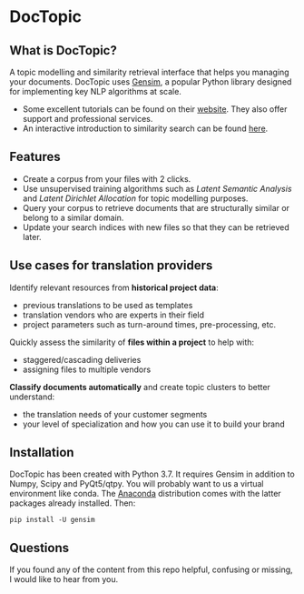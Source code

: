# DocTopic

## What is DocTopic?
A topic modelling and similarity retrieval interface that helps you managing your documents. DocTopic uses [Gensim](https://github.com/RaRe-Technologies/gensim/ "Gensim on GitHub"), a popular Python library designed for implementing key NLP algorithms at scale.
* Some excellent tutorials can be found on their [website](https://radimrehurek.com/gensim/tutorial.html "Gensim tutorials"). They also offer support and professional services.
* An interactive introduction to similarity search can be found [here](https://www.oreilly.com/learning/how-do-i-compare-document-similarity-using-python "Document Similarity using Python").

## Features
* Create a corpus from your files with 2 clicks.
* Use unsupervised training algorithms such as _Latent Semantic Analysis_ and _Latent Dirichlet Allocation_ for topic modelling purposes.  
* Query your corpus to retrieve documents that are structurally similar or belong to a similar domain.
* Update your search indices with new files so that they can be retrieved later.

## Use cases for translation providers
Identify relevant resources from __historical project data__:
* previous translations to be used as templates
* translation vendors who are experts in their field
* project parameters such as turn-around times, pre-processing, etc.

Quickly assess the similarity of __files within a project__ to help with:
* staggered/cascading deliveries
* assigning files to multiple vendors

__Classify documents automatically__ and create topic clusters to better understand:
* the translation needs of your customer segments
* your level of specialization and how you can use it to build your brand

## Installation
DocTopic has been created with Python 3.7. It requires Gensim in addition to Numpy, Scipy and PyQt5/qtpy. You will probably want to us a virtual environment like conda. The [Anaconda](https://www.anaconda.com/distribution/) distribution comes with the latter packages already installed. Then:

    pip install -U gensim

## Questions
If you found any of the content from this repo helpful, confusing or missing, I would like to hear from you.
